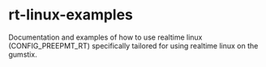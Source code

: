 rt-linux-examples
=================

Documentation and examples of how to use realtime linux (CONFIG_PREEPMT_RT) specifically tailored for using realtime linux on the gumstix.